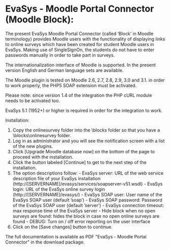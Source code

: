 # EvaSys - Moodle Portal Connector (Moodle Block):

The present EvaSys Moodle Portal Connector (called ‘Block’ in Moodle terminology) provides Moodle users with the functionality of displaying links to online surveys which have been created for student Moodle users in EvaSys. Making use of SingleSignOn, the students do not have to enter passwords manually in order to take part in surveys.

The internationalization interface of Moodle is supported. In the present version English and German language sets are available.

The Moodle plugin is tested on Moodle 2.6, 2.7, 2.8, 2.9, 3.0 and 3.1. in order to work properly, the PHP5 SOAP extension must be activated.

Please note: since version 1.4 of the integration the PHP cURL module needs to be activated too.

EvaSys 5.1 (1952+) or higher is required in order for the integration to work.

Installation:

01) Copy the onlinesurvey folder into the \blocks folder so that you have a \blocks\onlinesurvey folder. 
02) Log in as administrator and you will see the notification screen with a list of the new plugins.
03) Click [Upgrade Moodle database now] on the bottom of the page to proceed with the installation.
04) Click the button labeled [Continue] to get to the next step of the installation.
05) The option descriptions follow:
		- EvaSys server:				URL of the web service description file of your EvaSys installation     (http://[SERVERNAME]/evasys/services/soapserver-v51.wsdl)
		- EvaSys login:					URL of the EvaSys online survey login (http://[SERVERNAME]/evasys/)
		- EvaSys SOAP user:				User name of the EvaSys SOAP user (default ’soap’)
		- EvaSys SOAP password:			Password of the EvaSys SOAP user (default ’server’)
		- EvaSys connection timeout:	max response time of the EvaSys server
		- Hide block when no
		  open surveys are found:		hides the block in case no open online surveys are found
		- DEBUG:						Turn on / off error reporting on the user interface
06) Click on the [Save changes] button to continue.

The full documentation is available as PDF "EvaSys - Moodle Portal Connector" in the download package.
